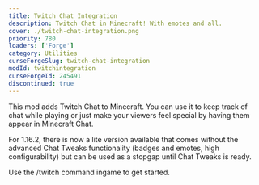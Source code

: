```yaml
---
title: Twitch Chat Integration
description: Twitch Chat in Minecraft! With emotes and all.
cover: ./twitch-chat-integration.png
priority: 780
loaders: ['Forge']
category: Utilities
curseForgeSlug: twitch-chat-integration
modId: twitchintegration
curseForgeId: 245491
discontinued: true
---
```


This mod adds Twitch Chat to Minecraft. You can use it to keep track of chat while playing or just make your viewers feel special by having them appear in Minecraft Chat.

For 1.16.2, there is now a lite version available that comes without the advanced Chat Tweaks functionality (badges and emotes, high configurability) but can be used as a stopgap until Chat Tweaks is ready.

Use the /twitch command ingame to get started.